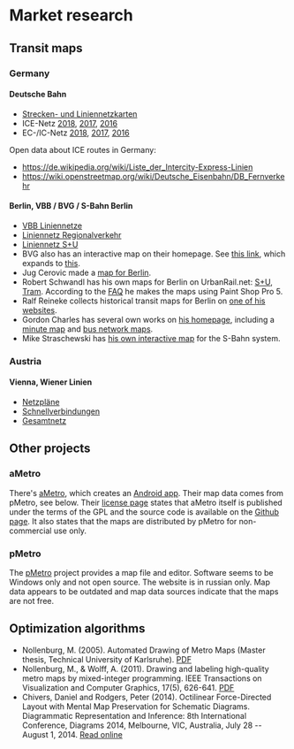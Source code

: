 # Market research

## Transit maps

### Germany

#### Deutsche Bahn

* [Strecken- und Liniennetzkarten](https://www.bahn.de/p/view/service/fahrplaene/streckennetz.shtml)
* ICE-Netz
  [2018](https://www.bahn.de/p/view/mdb/bahnintern/fahrplan_und_buchung/reiseauskunftsmedien/fahrplanmedien-download/mdb_263334_ice_liniennetz_v2_2018.pdf),
  [2017](https://www.bahn.de/p/view/mdb/bahnintern/fahrplan_und_buchung/reiseauskunftsmedien/fahrplanmedien-download/2017/mdb_241654_ice_liniennetz_2017_v2.pdf),
  [2016](https://www.bahn.de/p/view/mdb/bahnintern/fahrplan_und_buchung/reiseauskunftsmedien/fahrplanmedien-download/2016/mdb_228121_583_ice_liniennetz_2016_v2.pdf)
* EC-/IC-Netz
  [2018](https://www.bahn.de/p/view/mdb/bahnintern/fahrplan_und_buchung/reiseauskunftsmedien/fahrplanmedien-download/mdb_263335_icec_liniennetz_2018.pdf),
  [2017](https://www.bahn.de/p/view/mdb/bahnintern/fahrplan_und_buchung/reiseauskunftsmedien/fahrplanmedien-download/2017/mdb_241655_icec_liniennetz_2017-v3.pdf),
  [2016](https://www.bahn.de/p/view/mdb/bahnintern/fahrplan_und_buchung/reiseauskunftsmedien/fahrplanmedien-download/2016/mdb_228122_583_icec_liniennetz_2016_v3.pdf)

Open data about ICE routes in Germany:
* <https://de.wikipedia.org/wiki/Liste_der_Intercity-Express-Linien>
* <https://wiki.openstreetmap.org/wiki/Deutsche_Eisenbahn/DB_Fernverkehr>

#### Berlin, VBB / BVG / S-Bahn Berlin

* [VBB Liniennetze](http://www.vbb.de/de/article/fahrplan/liniennetze/liniennetze/897.html)
* [Liniennetz Regionalverkehr](http://images.vbb.de/assets/downloads/file/475128.pdf)
* [Liniennetz S+U](http://images.vbb.de/assets/downloads/file/277042.pdf)
* BVG also has an interactive map on their homepage. See
  [this link](https://www.bvg.de/de/Fahrinfo/Liniennetz),
  which expands to
  [this](https://fahrinfo.bvg.de/Fahrinfo/bin/query.bin/dn?ujm=1&MapLayer=NETWORK).
* Jug Cerovic made a [map for Berlin](http://www.inat.fr/metro/berlin/).
* Robert Schwandl has his own maps for Berlin on UrbanRail.net:
  [S+U](http://www.urbanrail.net/eu/de/b/berlin.htm),
  [Tram](http://www.urbanrail.net/eu/de/b/tram/berlin-tram.htm).
  According to the [FAQ](http://www.urbanrail.net/about.htm) he makes the maps using Paint Shop Pro 5.
* Ralf Reineke collects historical transit maps for Berlin on
  [one of his websites](http://hauptstrasse83f.de/liniennetz/alte-netzspinnen/).
* Gordon Charles has several own works on
  [his homepage](http://www.berlinfahrplan.de/), including a
  [minute map](http://www.berlinfahrplan.de/minnetz.htm)
  and [bus network maps](http://www.berlinfahrplan.de/busnetz.htm).
* Mike Straschewski has
  [his own interactive map](http://www.stadtschnellbahn-berlin.de/strecken/index.php)
  for the S-Bahn system.

### Austria

#### Vienna, Wiener Linien

* [Netzpläne](https://www.wienerlinien.at/eportal3/ep/channelView.do/pageTypeId/66526/channelId/-47187)
* [Schnellverbindungen](https://www.wienerlinien.at/media/files/2017/svp-2017_217934.pdf)
* [Gesamtnetz](https://www.wienerlinien.at/media/files/2017/gesamtnetzplan-wien_220628.pdf)

## Other projects

### aMetro

There's [aMetro](http://www.ametro.org), which creates an
[Android app](https://play.google.com/store/apps/details?id=org.ametro).
Their map data comes from pMetro, see below.
Their [license page](http://www.ametro.org/license) states that aMetro
itself is published under the terms of the GPL and the source code is
available on the [Github page](https://github.com/RomanGolovanov/ametro).
It also states that the maps are distributed by pMetro for non-commercial
use only.

### pMetro

The [pMetro](http://pmetro.su) project provides a map file and editor.
Software seems to be Windows only and not open source. The website is in
russian only. Map data appears to be outdated and map data sources indicate
that the maps are not free.

## Optimization algorithms

* Nollenburg, M. (2005). Automated Drawing of Metro Maps (Master thesis, Technical
  University of Karlsruhe). [PDF](http://i11www.iti.kit.edu/extra/publications/n-admm-05da.pdf)
* Nollenburg, M., & Wolff, A. (2011). Drawing and labeling high-quality metro maps
  by mixed-integer programming. IEEE Transactions on Visualization and Computer
  Graphics, 17(5), 626-641.
  [PDF](http://citeseerx.ist.psu.edu/viewdoc/download?doi=10.1.1.467.6286&rep=rep1&type=pdf)
* Chivers, Daniel and Rodgers, Peter (2014). Octilinear Force-Directed Layout
  with Mental Map Preservation for Schematic Diagrams. Diagrammatic
  Representation and Inference: 8th International Conference, Diagrams 2014,
  Melbourne, VIC, Australia, July 28 -- August 1, 2014.
  [Read online](https://www.researchgate.net/profile/Daniel_Chivers2/publication/265021245_Octilinear_Force-Directed_Layout_with_Mental_Map_Preservation_for_Schematic_Diagrams/links/53fc7c1c0cf2dca8ffff25ff.pdf)

